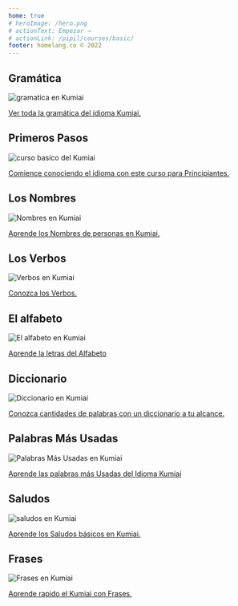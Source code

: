 ```yaml
---
home: true
# heroImage: /hero.png
# actionText: Empezar →
# actionLink: /pipil/courses/basic/
footer: homelang.co © 2022  
---
```


<div class="features">
  <div class="feature">
    <h2>Gramática </h2>
    <img src="/home/grammar.jpg" alt="gramatica en Kumiai">
    <p><a href="/mx/kumiai/grammar/guide/">Ver toda la gramática del idioma Kumiai.</a></p>
  </div>
  <div class="feature">
    <h2>Primeros Pasos</h2>
    <img src="/home/courses.jpg" alt="curso basico del Kumiai">
    <p><a href="/mx/kumiai/courses/basic/">Comience conociendo el idioma con este curso para Principiantes.</a></p>
  </div>
  <div class="feature">
    <h2>Los Nombres</h2>
    <img src="/home/people.jpg" alt="Nombres en Kumiai">
    <p><a href="/mx/kumiai/vocabulary/people/">Aprende los Nombres de personas en Kumiai.</a></p>
  </div>
   <div class="feature">
    <h2>Los Verbos </h2>
    <img src="/home/verbs.png" alt="Verbos en Kumiai">
    <p><a href="/mx/kumiai/grammar/verbs/">Conozca los Verbos.</a></p>
  </div>
  <div class="feature">
    <h2>El alfabeto</h2>
    <img src="/home/alphabet.jpg" alt="El alfabeto en Kumiai">
    <p><a href="/mx/kumiai/grammar/alphabet/">Aprende la letras del Alfabeto</a></p>
  </div>
     <div class="feature">
    <h2>Diccionario</h2>
    <img src="/home/dictionary.jpg" alt="Diccionario en Kumiai">
    <p><a href="/mx/kumiai/dictionary/">Conozca cantidades de palabras con un diccionario a tu alcance.</a></p>
  </div>
  <div class="feature">
    <h2>Palabras Más Usadas</h2>
    <img src="/home/more_used.jpg" alt="Palabras Más Usadas en Kumiai">
    <p><a href="/mx/kumiai/vocabulary/more_used/">Aprende las palabras más Usadas del Idioma Kumiai</a></p>
  </div>
    <div class="feature">
    <h2>Saludos</h2>
    <img src="/home/greetings.jpg" alt="saludos en Kumiai">
    <p><a href="/mx/kumiai/vocabulary/greetings/">Aprende los Saludos básicos en Kumiai.</a></p>
  </div>
   <div class="feature">
    <h2>Frases</h2>
    <img src="/home/phrases.jpg" alt="Frases en Kumiai">
    <p><a href="/mx/kumiai/vocabulary/phrases/">Aprende rapido el Kumiai con Frases.</a></p>
  </div>
</div>

<!-- <counter/> -->